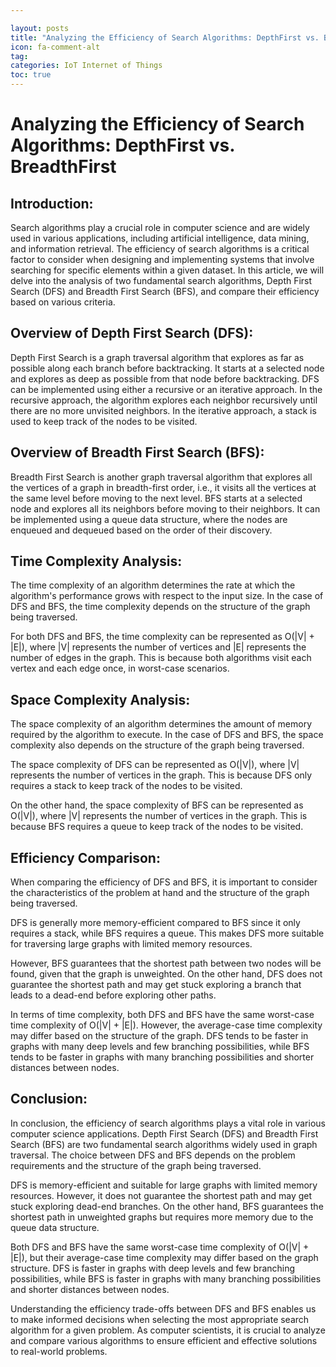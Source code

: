 ```yaml
---

layout: posts
title: "Analyzing the Efficiency of Search Algorithms: DepthFirst vs. BreadthFirst"
icon: fa-comment-alt
tag:      
categories: IoT Internet of Things
toc: true
---
```




# Analyzing the Efficiency of Search Algorithms: DepthFirst vs. BreadthFirst

## Introduction:
Search algorithms play a crucial role in computer science and are widely used in various applications, including artificial intelligence, data mining, and information retrieval. The efficiency of search algorithms is a critical factor to consider when designing and implementing systems that involve searching for specific elements within a given dataset. In this article, we will delve into the analysis of two fundamental search algorithms, Depth First Search (DFS) and Breadth First Search (BFS), and compare their efficiency based on various criteria.

## Overview of Depth First Search (DFS):
Depth First Search is a graph traversal algorithm that explores as far as possible along each branch before backtracking. It starts at a selected node and explores as deep as possible from that node before backtracking. DFS can be implemented using either a recursive or an iterative approach. In the recursive approach, the algorithm explores each neighbor recursively until there are no more unvisited neighbors. In the iterative approach, a stack is used to keep track of the nodes to be visited.

## Overview of Breadth First Search (BFS):
Breadth First Search is another graph traversal algorithm that explores all the vertices of a graph in breadth-first order, i.e., it visits all the vertices at the same level before moving to the next level. BFS starts at a selected node and explores all its neighbors before moving to their neighbors. It can be implemented using a queue data structure, where the nodes are enqueued and dequeued based on the order of their discovery.

## Time Complexity Analysis:
The time complexity of an algorithm determines the rate at which the algorithm's performance grows with respect to the input size. In the case of DFS and BFS, the time complexity depends on the structure of the graph being traversed.

For both DFS and BFS, the time complexity can be represented as O(|V| + |E|), where |V| represents the number of vertices and |E| represents the number of edges in the graph. This is because both algorithms visit each vertex and each edge once, in worst-case scenarios.

## Space Complexity Analysis:
The space complexity of an algorithm determines the amount of memory required by the algorithm to execute. In the case of DFS and BFS, the space complexity also depends on the structure of the graph being traversed.

The space complexity of DFS can be represented as O(|V|), where |V| represents the number of vertices in the graph. This is because DFS only requires a stack to keep track of the nodes to be visited.

On the other hand, the space complexity of BFS can be represented as O(|V|), where |V| represents the number of vertices in the graph. This is because BFS requires a queue to keep track of the nodes to be visited.

## Efficiency Comparison:
When comparing the efficiency of DFS and BFS, it is important to consider the characteristics of the problem at hand and the structure of the graph being traversed.

DFS is generally more memory-efficient compared to BFS since it only requires a stack, while BFS requires a queue. This makes DFS more suitable for traversing large graphs with limited memory resources.

However, BFS guarantees that the shortest path between two nodes will be found, given that the graph is unweighted. On the other hand, DFS does not guarantee the shortest path and may get stuck exploring a branch that leads to a dead-end before exploring other paths.

In terms of time complexity, both DFS and BFS have the same worst-case time complexity of O(|V| + |E|). However, the average-case time complexity may differ based on the structure of the graph. DFS tends to be faster in graphs with many deep levels and few branching possibilities, while BFS tends to be faster in graphs with many branching possibilities and shorter distances between nodes.

## Conclusion:
In conclusion, the efficiency of search algorithms plays a vital role in various computer science applications. Depth First Search (DFS) and Breadth First Search (BFS) are two fundamental search algorithms widely used in graph traversal. The choice between DFS and BFS depends on the problem requirements and the structure of the graph being traversed.

DFS is memory-efficient and suitable for large graphs with limited memory resources. However, it does not guarantee the shortest path and may get stuck exploring dead-end branches. On the other hand, BFS guarantees the shortest path in unweighted graphs but requires more memory due to the queue data structure.

Both DFS and BFS have the same worst-case time complexity of O(|V| + |E|), but their average-case time complexity may differ based on the graph structure. DFS is faster in graphs with deep levels and few branching possibilities, while BFS is faster in graphs with many branching possibilities and shorter distances between nodes.

Understanding the efficiency trade-offs between DFS and BFS enables us to make informed decisions when selecting the most appropriate search algorithm for a given problem. As computer scientists, it is crucial to analyze and compare various algorithms to ensure efficient and effective solutions to real-world problems.